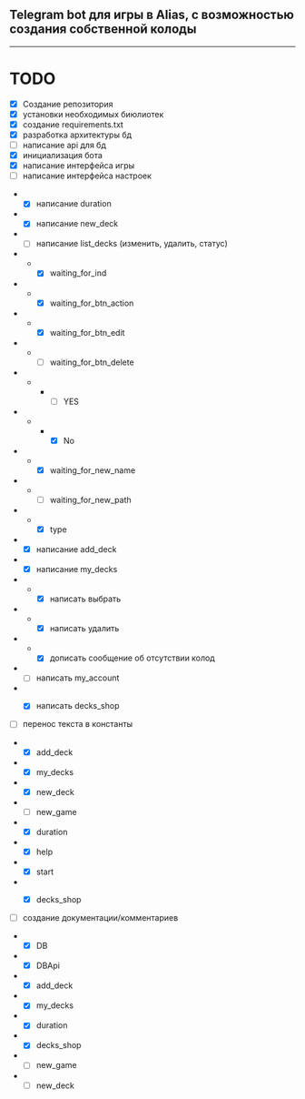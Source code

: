 ## Telegram bot для игры в Alias, с возможностью создания собственной колоды

------

# TODO

- [x] Создание репозитория
- [x] установки необходимых биюлиотек
- [x] создание requirements.txt
- [x] разработка архитектуры бд
- [ ] написание api для бд
- [x] инициализация бота
- [x] написание интерфейса игры
- [ ] написание интерфейса настроек
- - [x] написание duration
- - [x] написание new_deck
- - [ ] написание list_decks (изменить, удалить, статус)
- - - [x] waiting_for_ind
- - - [x] waiting_for_btn_action
- - - [x] waiting_for_btn_edit
- - - [ ] waiting_for_btn_delete
- - - - [ ] YES
- - - - [x] No
- - - [x] waiting_for_new_name
- - - [ ] waiting_for_new_path
- - - [x] type
- - [x] написание add_deck
- - [x] написание my_decks
- - - [x] написать выбрать
- - - [x] написать удалить
- - - [x] дописать сообщение об отсутствии колод
- - [ ] написать my_account
- - [x] написать decks_shop


- [ ] перенос текста в константы
- - [x] add_deck
- - [x] my_decks
- - [x] new_deck
- - [ ] new_game
- - [x] duration
- - [x] help
- - [x] start
- - [x] decks_shop


- [ ] создание документации/комментариев
- - [x] DB
- - [x] DBApi
- - [x] add_deck
- - [x] my_decks
- - [x] duration
- - [x] decks_shop
- - [ ] new_game
- - [ ] new_deck